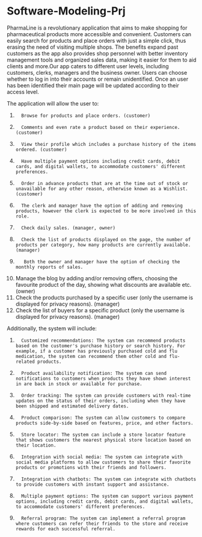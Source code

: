 # Software-Modeling-Prj


PharmaLine is a revolutionary application that aims to make shopping for pharmaceutical products more accessible and convenient. Customers can easily search for products and place orders with just a simple click, thus erasing the need of visiting multiple shops. The benefits expand past customers as the app also provides shop personnel with better inventory management tools and organized sales data, making it easier for them to aid clients and more.Our app caters to different user levels, including customers, clerks, managers and the business owner. Users can choose whether to log in into their accounts or remain unidentified. Once an user has been identified their main page will be updated according to their access level. 


The application will allow the user to:
1.       Browse for products and place orders. (customer)
2.       Comments and even rate a product based on their experience. (customer)
3.       View their profile which includes a purchase history of the items ordered. (customer)
4.       Have multiple payment options including credit cards, debit cards, and digital wallets, to accommodate customers' different preferences.
5.       Order in advance products that are at the time out of stock or unavailable for any other reason, otherwise known as a Wishlist. (customer)
6.       The clerk and manager have the option of adding and removing products, however the clerk is expected to be more involved in this role.
7.       Check daily sales. (manager, owner)
8.       Check the list of products displayed on the page, the number of products per category, how many products are currently available. (manager)
9.        Both the owner and manager have the option of checking the monthly reports of sales.
10.    Manage the blog by adding and/or removing offers, choosing the favourite product of the day, showing what discounts are available etc. (owner)
11.    Check the products purchased by a specific user (only the username is displayed for privacy reasons). (manager)
12.    Check the list of buyers for a specific product (only the username is displayed for privacy reasons). (manager)
 


Additionally, the system will include:
1.       Customized recommendations: The system can recommend products based on the customer's purchase history or search history. For example, if a customer has previously purchased cold and flu medication, the system can recommend them other cold and flu-related products.
2.       Product availability notification: The system can send notifications to customers when products they have shown interest in are back in stock or available for purchase.
3.       Order tracking: The system can provide customers with real-time updates on the status of their orders, including when they have been shipped and estimated delivery dates.
4.       Product comparison: The system can allow customers to compare products side-by-side based on features, price, and other factors.
5.       Store locator: The system can include a store locator feature that shows customers the nearest physical store location based on their location.
6.       Integration with social media: The system can integrate with social media platforms to allow customers to share their favorite products or promotions with their friends and followers.
7.       Integration with chatbots: The system can integrate with chatbots to provide customers with instant support and assistance.
8.       Multiple payment options: The system can support various payment options, including credit cards, debit cards, and digital wallets, to accommodate customers' different preferences.
9.       Referral program: The system can implement a referral program where customers can refer their friends to the store and receive rewards for each successful referral.
